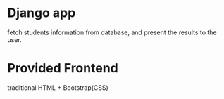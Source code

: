 # Django app
fetch students information from database, and present the results to the user.

# Provided Frontend
traditional HTML + Bootstrap(CSS)
